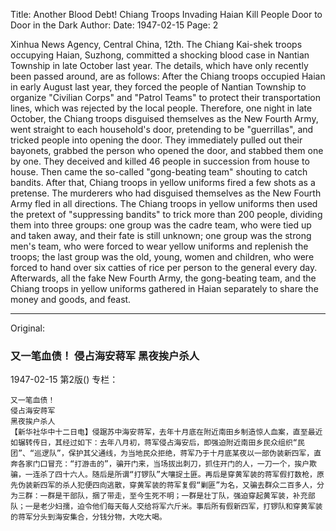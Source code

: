 Title: Another Blood Debt! Chiang Troops Invading Haian Kill People Door to Door in the Dark
Author:
Date: 1947-02-15
Page: 2

Xinhua News Agency, Central China, 12th. The Chiang Kai-shek troops occupying Haian, Suzhong, committed a shocking blood case in Nantian Township in late October last year. The details, which have only recently been passed around, are as follows: After the Chiang troops occupied Haian in early August last year, they forced the people of Nantian Township to organize "Civilian Corps" and "Patrol Teams" to protect their transportation lines, which was rejected by the local people. Therefore, one night in late October, the Chiang troops disguised themselves as the New Fourth Army, went straight to each household's door, pretending to be "guerrillas", and tricked people into opening the door. They immediately pulled out their bayonets, grabbed the person who opened the door, and stabbed them one by one. They deceived and killed 46 people in succession from house to house. Then came the so-called "gong-beating team" shouting to catch bandits. After that, Chiang troops in yellow uniforms fired a few shots as a pretense. The murderers who had disguised themselves as the New Fourth Army fled in all directions. The Chiang troops in yellow uniforms then used the pretext of "suppressing bandits" to trick more than 200 people, dividing them into three groups: one group was the cadre team, who were tied up and taken away, and their fate is still unknown; one group was the strong men's team, who were forced to wear yellow uniforms and replenish the troops; the last group was the old, young, women and children, who were forced to hand over six catties of rice per person to the general every day. Afterwards, all the fake New Fourth Army, the gong-beating team, and the Chiang troops in yellow uniforms gathered in Haian separately to share the money and goods, and feast.



<hr /> 

Original: 


### 又一笔血债！  侵占海安蒋军  黑夜挨户杀人

1947-02-15
第2版()
专栏：

    又一笔血债！
    侵占海安蒋军
    黑夜挨户杀人
    【新华社华中十二日电】侵踞苏中海安蒋军，去年十月底在附近南田乡制造惊人血案，直至最近如辗转传日，其经过如下：去年八月初，蒋军侵占海安后，即强迫附近南田乡民众组织“民团”、“巡逻队”，保护其父通线，为当地民众拒绝，蒋军乃于十月底某夜以一部伪装新四军，直奔各家门口冒充：“打游击的”，骗开门来，当场拔出刺刀，抓住开门的人，一刀一个，挨户欺骗，一连杀了四十六人。随后是所谓“打锣队”大嚷捉土匪。再后是穿黄军装的蒋军假打数枪，原先伪装新四军的杀人犯便四向逃散，穿黄军装的蒋军复假“剿匪”为名，又骗去群众二百多人，分为三群：一群是干部队，捆了带走，至今生死不明；一群是壮丁队，强迫穿起黄军装，补充部队；一是老少妇孺，迫令他们每天每人交给将军六斤米。事后所有假新四军，打锣队和穿黄军装的蒋军分头到海安集合，分钱分物，大吃大喝。

